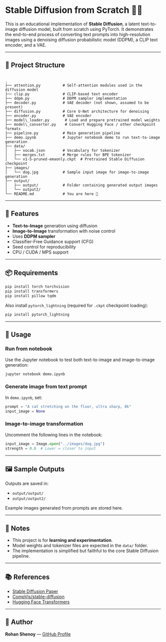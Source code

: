 
# Stable Diffusion from Scratch 🧠🎨

This is an educational implementation of **Stable Diffusion**, a latent text-to-image diffusion model, built from scratch using PyTorch. It demonstrates the end-to-end process of converting text prompts into high-resolution images using a denoising diffusion probabilistic model (DDPM), a CLIP text encoder, and a VAE.

---

## 🧰 Project Structure

```

.
├── attention.py          # Self-attention modules used in the diffusion model
├── clip.py               # CLIP-based text encoder
├── ddpm.py               # DDPM sampler implementation
├── decoder.py            # VAE decoder (not shown, assumed to be present)
├── diffusion.py          # Core U-Net architecture for denoising
├── encoder.py            # VAE encoder
├── model\_loader.py       # Load and prepare pretrained model weights
├── model\_converter.py    # Convert Hugging Face / other checkpoint formats
├── pipeline.py           # Main generation pipeline
├── demo.ipynb            # Jupyter notebook demo to run text-to-image generation
├── data/
│   ├── vocab.json        # Vocabulary for tokenizer
│   ├── merges.txt        # Merge rules for BPE tokenizer
│   └── v1-5-pruned-emaonly.ckpt  # Pretrained Stable Diffusion checkpoint
├── images/
│   └── dog.jpg           # Sample input image for image-to-image generation
├── output/
│   ├── output/           # Folder containing generated output images
│   └── output2/
└── README.md             # You are here 📄

````

---

## 🚀 Features

- **Text-to-Image** generation using diffusion
- **Image-to-Image** transformation with noise control
- Uses **DDPM sampler**
- Classifier-Free Guidance support (CFG)
- Seed control for reproducibility
- CPU / CUDA / MPS support

---

## 📦 Requirements

```bash
pip install torch torchvision
pip install transformers
pip install pillow tqdm
````

Also install `pytorch_lightning` (required for `.ckpt` checkpoint loading):

```bash
pip install pytorch_lightning
```

---

## 📝 Usage

### Run from notebook

Use the Jupyter notebook to test both text-to-image and image-to-image generation:

```bash
jupyter notebook demo.ipynb
```

### Generate image from text prompt

In `demo.ipynb`, set:

```python
prompt = "A cat stretching on the floor, ultra sharp, 8k"
input_image = None
```

### Image-to-image transformation

Uncomment the following lines in the notebook:

```python
input_image = Image.open("../images/dog.jpg")
strength = 0.8  # Lower = closer to input
```

---

## 🖼 Sample Outputs

Outputs are saved in:

* `output/output/`
* `output/output2/`

Example images generated from prompts are stored here.

---

## 📌 Notes

* This project is for **learning and experimentation**.
* Model weights and tokenizer files are expected in the `data/` folder.
* The implementation is simplified but faithful to the core Stable Diffusion pipeline.

---

## 📚 References

* [Stable Diffusion Paper](https://arxiv.org/abs/2112.10752)
* [CompVis/stable-diffusion](https://github.com/CompVis/stable-diffusion)
* [Hugging Face Transformers](https://github.com/huggingface/transformers)

---

## 👤 Author

**Rohan Shenoy** — [GitHub Profile](https://github.com/rohanshenoy30)

